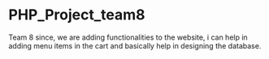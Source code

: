 # PHP_Project_team8
Team 8
since,  we are adding functionalities to the website, i can help in adding menu items in the cart and basically help in designing the database.
